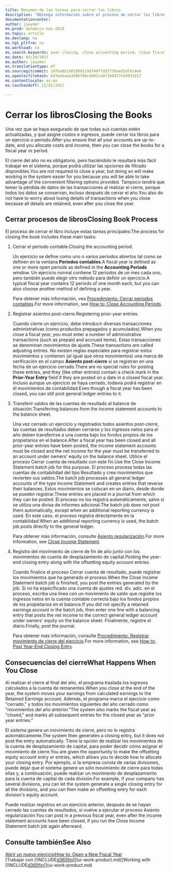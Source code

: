 ```yaml
---
title: Resumen de las tareas para cerrar los libros
description: "Obtenga información sobre el proceso de cerrar los libros de un ejercicio o periodo, y qué sucede después de cerrar al final de un ejercicio."
documentationcenter: 
author: jswymer
ms.prod: dynamics-nav-2018
ms.topic: article
ms.devlang: na
ms.tgt_pltfrm: na
ms.workload: na
ms.search.keywords: year closing, close accounting period, close fiscal year, bank account detailed trial balance
ms.date: 03/29/2017
ms.author: jswymer
ms.translationtype: HT
ms.sourcegitcommit: 1dfba8b14019991c95f40ffd5f7fbaed5df414eb
ms.openlocfilehash: 6d3eebaea1686704cdd62ce071b0417e54931817
ms.contentlocale: es-mx
ms.lasthandoff: 12/01/2017

---
```

# <a name="closing-the-books"></a><span data-ttu-id="d3f54-103">Cerrar los libros</span><span class="sxs-lookup"><span data-stu-id="d3f54-103">Closing the Books</span></span>
<span data-ttu-id="d3f54-104">Una vez que se haya asegurado de que todas sus cuentas estén actualizadas, y que asigne costos e ingresos, puede cerrar los libros para un ejercicio o periodo.</span><span class="sxs-lookup"><span data-stu-id="d3f54-104">After you ensure that all your accounts are up-to-date, and you allocate costs and income, then you can close the books for a fiscal year or period.</span></span>

<span data-ttu-id="d3f54-105">El cierre del año no es obligatorio, pero haciéndolo le resultará más fácil trabajar en el sistema, porque podrá utilizar las opciones de filtrado disponibles.</span><span class="sxs-lookup"><span data-stu-id="d3f54-105">You are not required to close a year, but doing so will make working in the system easier for you because you will be able to take advantage of the convenient filtering options provided.</span></span> <span data-ttu-id="d3f54-106">Tampoco tendrá que temer la pérdida de datos de las transacciones al realizar el cierre, porque todos los datos se conservan, incluso después de cerrar el año.</span><span class="sxs-lookup"><span data-stu-id="d3f54-106">You also do not have to worry about losing details of transactions when you close because all details are retained, even after you close the year.</span></span>

## <a name="closing-book-process"></a><span data-ttu-id="d3f54-107">Cerrar procesos de libros</span><span class="sxs-lookup"><span data-stu-id="d3f54-107">Closing Book Process</span></span>
<span data-ttu-id="d3f54-108">El proceso de cerrar el libro incluye estas tareas principales:</span><span class="sxs-lookup"><span data-stu-id="d3f54-108">The process for closing the book includes these main tasks:</span></span>

1. <span data-ttu-id="d3f54-109">Cerrar el periodo contable.</span><span class="sxs-lookup"><span data-stu-id="d3f54-109">Closing the accounting period.</span></span>

    <span data-ttu-id="d3f54-110">Un ejercicio se define como uno o varios periodos abiertos tal como se definen en la ventana **Periodos contables**.</span><span class="sxs-lookup"><span data-stu-id="d3f54-110">A fiscal year is defined as one or more open periods as defined in the **Accounting Periods** window.</span></span> <span data-ttu-id="d3f54-111">Un ejercicio normal contiene 12 periodos de un mes cada uno, pero también puede elegir otro método para definir un ejercicio.</span><span class="sxs-lookup"><span data-stu-id="d3f54-111">A typical fiscal year contains 12 periods of one month each, but you can also choose another method of defining a year.</span></span>

    <span data-ttu-id="d3f54-112">Para obtener más información, vea [Procedimiento: Cerrar periodos contables](year-close-account-periods.md).</span><span class="sxs-lookup"><span data-stu-id="d3f54-112">For more information, see [How to: Close Accounting Periods](year-close-account-periods.md).</span></span>
2. <span data-ttu-id="d3f54-113">Registrar asientos post-cierre.</span><span class="sxs-lookup"><span data-stu-id="d3f54-113">Registering prior-year entries.</span></span>

    <span data-ttu-id="d3f54-114">Cuando cierre un ejercicio, debe introducir diversas transacciones administrativas (como productos prepagados y acumulados).</span><span class="sxs-lookup"><span data-stu-id="d3f54-114">When you close a fiscal year, you must enter a number of administrative transactions (such as prepaid and accrued items).</span></span> <span data-ttu-id="d3f54-115">Estas transacciones se denominan movimientos de ajuste.</span><span class="sxs-lookup"><span data-stu-id="d3f54-115">These transactions are called adjusting entries.</span></span> <span data-ttu-id="d3f54-116">No existen reglas especiales para registrar estos movimientos y contienen (al igual que otros movimientos) una marca de verificación en el campo **Asiento post-cierre** si se registran en una fecha de un ejercicio cerrado.</span><span class="sxs-lookup"><span data-stu-id="d3f54-116">There are no special rules for posting these entries, and they (like other entries) contain a check mark in the **Prior-Year Entry** field if they are posted on a date in a closed fiscal year.</span></span> <span data-ttu-id="d3f54-117">Incluso aunque un ejercicio se haya cerrado, todavía podrá registrar en él movimientos de contabilidad.</span><span class="sxs-lookup"><span data-stu-id="d3f54-117">Even though a fiscal year has been closed, you can still post general ledger entries to it.</span></span>
3. <span data-ttu-id="d3f54-118">Transferir saldos de las cuentas de resultado al balance de situación.</span><span class="sxs-lookup"><span data-stu-id="d3f54-118">Transferring balances from the income statement accounts to the balance sheet.</span></span>

    <span data-ttu-id="d3f54-119">Una vez cerrado un ejercicio y registrados todos asientos post-cierre, las cuentas de resultados deben cerrarse y los ingresos netos para el año deben transferirse a una cuenta bajo los fondos propios de los propietarios en el balance.</span><span class="sxs-lookup"><span data-stu-id="d3f54-119">After a fiscal year has been closed and all prior-year entries have been posted, the income statement accounts must be closed and the net income for the year must be transferred to an account under owners' equity on the balance sheet.</span></span> <span data-ttu-id="d3f54-120">Utilice el proceso Cerrar cuenta de resultado con este fin.</span><span class="sxs-lookup"><span data-stu-id="d3f54-120">Use the Close Income Statement batch job for this purpose.</span></span> <span data-ttu-id="d3f54-121">El proceso procesa todas las cuentas de contabilidad del tipo Resultado y crea movimientos que revierten sus saldos.</span><span class="sxs-lookup"><span data-stu-id="d3f54-121">The batch job processes all general ledger accounts of the type Income Statement and creates entries that reverse their balances.</span></span> <span data-ttu-id="d3f54-122">Estos movimientos se colocan en un diario, desde donde se pueden registrar.</span><span class="sxs-lookup"><span data-stu-id="d3f54-122">These entries are placed in a journal from which they can be posted.</span></span> <span data-ttu-id="d3f54-123">El proceso no los registra automáticamente, salvo si se utiliza una divisa de informes adicional.</span><span class="sxs-lookup"><span data-stu-id="d3f54-123">The batch job does not post them automatically, except when an additional reporting currency is used.</span></span> <span data-ttu-id="d3f54-124">En este caso, el proceso registra directamente en la contabilidad.</span><span class="sxs-lookup"><span data-stu-id="d3f54-124">When an additional reporting currency is used, the batch job posts directly to the general ledger.</span></span>

    <span data-ttu-id="d3f54-125">Para obtener más información, consulte [Asiento regularización](year-close-income-statement.md).</span><span class="sxs-lookup"><span data-stu-id="d3f54-125">For more information, see [Close Income Statement](year-close-income-statement.md).</span></span>
4. <span data-ttu-id="d3f54-126">Registro del movimiento de cierre de fin de año junto con los movimientos de cuenta de desplazamiento de capital.</span><span class="sxs-lookup"><span data-stu-id="d3f54-126">Posting the year-end closing entry along with the offsetting equity account entries.</span></span>

    <span data-ttu-id="d3f54-127">Cuando finalice el proceso Cerrar cuenta de resultado, puede registrar los movimientos que ha generado el proceso.</span><span class="sxs-lookup"><span data-stu-id="d3f54-127">When the Close Income Statement batch job is finished, you post the entries generated by the job.</span></span> <span data-ttu-id="d3f54-128">Si no ha especificado una cuenta de ajustes red. div. adic. en el proceso, escriba una línea con un movimiento de saldo que registre los ingresos netos en la cuenta contable correcta bajo los fondos propios de los propietarios en el balance.</span><span class="sxs-lookup"><span data-stu-id="d3f54-128">If you did not specify a retained earnings account in the batch job, then enter one line with a balancing entry that posts the net income to the correct general ledger account under owners' equity on the balance sheet.</span></span> <span data-ttu-id="d3f54-129">Finalmente, registre el diario.</span><span class="sxs-lookup"><span data-stu-id="d3f54-129">Finally, post the journal.</span></span>

    <span data-ttu-id="d3f54-130">Para obtener más información, consulte [Procedimiento: Registrar movimiento de cierre del ejercicio](year-how-post-year-end-close-entry.md).</span><span class="sxs-lookup"><span data-stu-id="d3f54-130">For more information, see [How to: Post Year-End Closing Entry](year-how-post-year-end-close-entry.md).</span></span>

## <a name="what-happens-when-you-close"></a><span data-ttu-id="d3f54-131">Consecuencias del cierre</span><span class="sxs-lookup"><span data-stu-id="d3f54-131">What Happens When You Close</span></span>
<span data-ttu-id="d3f54-132">Al realizar el cierre al final del año, el programa traslada los ingresos calculados a la cuenta de remanentes.</span><span class="sxs-lookup"><span data-stu-id="d3f54-132">When you close at the end of the year, the system moves your earnings from calculated earnings to the Retained Earnings account.</span></span> <span data-ttu-id="d3f54-133">Además, el programa marca el ejercicio como "cerrado," y todos los movimientos siguientes del año cerrado como "movimientos del año anterior."</span><span class="sxs-lookup"><span data-stu-id="d3f54-133">The system also marks the fiscal year as "closed," and marks all subsequent entries for the closed year as "prior year entries."</span></span>

<span data-ttu-id="d3f54-134">El sistema genera un movimiento de cierre, pero no lo registra automáticamente.</span><span class="sxs-lookup"><span data-stu-id="d3f54-134">The system then generates a closing entry, but it does not post the entry automatically.</span></span> <span data-ttu-id="d3f54-135">Tiene la opción de realizar los movimientos de la cuenta de desplazamiento de capital, para poder decidir cómo asignar el movimiento de cierre.</span><span class="sxs-lookup"><span data-stu-id="d3f54-135">You are given the opportunity to make the offsetting equity account entry or entries, which allows you to decide how to allocate your closing entry.</span></span> <span data-ttu-id="d3f54-136">Por ejemplo, si la empresa consta de varias divisiones, puede dejar que el sistema genere un sólo movimiento de cierre para todas ellas y, a continuación, puede realizar un movimiento de desplazamiento para la cuenta de capital de cada división.</span><span class="sxs-lookup"><span data-stu-id="d3f54-136">For example, if your company has several divisions, you can let the system generate a single closing entry for all the divisions, and you can then make an offsetting entry for each division's equity account.</span></span>

<span data-ttu-id="d3f54-137">Puede realizar registros en un ejercicio anterior, después de se hayan cerrado las cuentas de resultados, si vuelve a ejecutar el proceso Asiento regularización.</span><span class="sxs-lookup"><span data-stu-id="d3f54-137">You can post in a previous fiscal year, even after the income statement accounts have been closed, if you run the Close Income Statement batch job again afterward.</span></span>

## <a name="see-also"></a><span data-ttu-id="d3f54-138">Consulte también</span><span class="sxs-lookup"><span data-stu-id="d3f54-138">See Also</span></span>
[<span data-ttu-id="d3f54-139">Abrir un nuevo ejercicio</span><span class="sxs-lookup"><span data-stu-id="d3f54-139">How to: Open a New Fiscal Year</span></span>](finance-how-open-new-fiscal-year.md)  
<span data-ttu-id="d3f54-140">[Trabajar con [!INCLUDE[d365fin](includes/d365fin_md.md)]](ui-work-product.md)</span><span class="sxs-lookup"><span data-stu-id="d3f54-140">[Working with [!INCLUDE[d365fin](includes/d365fin_md.md)]](ui-work-product.md)</span></span>

